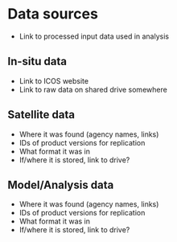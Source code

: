 # Data sources
* Link to processed input data used in analysis

## In-situ data
* Link to ICOS website
* Link to raw data on shared drive somewhere

## Satellite data
* Where it was found (agency names, links)
* IDs of product versions for replication
* What format it was in
* If/where it is stored, link to drive?

## Model/Analysis data
* Where it was found (agency names, links)
* IDs of product versions for replication
* What format it was in
* If/where it is stored, link to drive?
